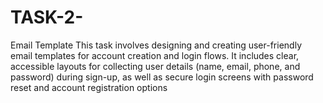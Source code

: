 # TASK-2-
Email Template 
This task involves designing and creating user-friendly email templates for account creation and login flows. It includes clear, accessible layouts for collecting user details (name, email, phone, and password) during sign-up, as well as secure login screens with password reset and account registration options

